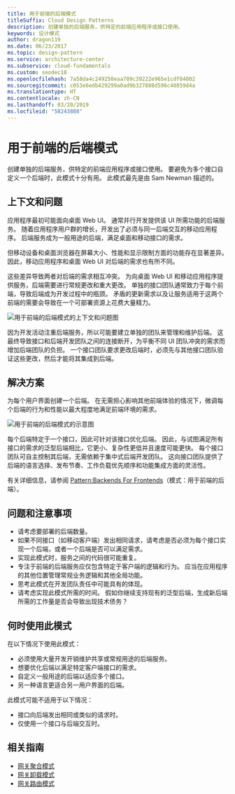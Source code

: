 ```yaml
---
title: 用于前端的后端模式
titleSuffix: Cloud Design Patterns
description: 创建单独的后端服务，供特定的前端应用程序或接口使用。
keywords: 设计模式
author: dragon119
ms.date: 06/23/2017
ms.topic: design-pattern
ms.service: architecture-center
ms.subservice: cloud-fundamentals
ms.custom: seodec18
ms.openlocfilehash: 7a58da4c249250eaa789c39222e965e1cdf84002
ms.sourcegitcommit: c053e6edb429299a0ad9b327888d596c48859d4a
ms.translationtype: HT
ms.contentlocale: zh-CN
ms.lasthandoff: 03/20/2019
ms.locfileid: "58243888"
---
```

# <a name="backends-for-frontends-pattern"></a>用于前端的后端模式

创建单独的后端服务，供特定的前端应用程序或接口使用。 要避免为多个接口自定义一个后端时，此模式十分有用。 此模式最先是由 Sam Newman 描述的。

## <a name="context-and-problem"></a>上下文和问题

应用程序最初可能面向桌面 Web UI。 通常并行开发提供该 UI 所需功能的后端服务。 随着应用程序用户群的增长，开发出了必须与同一后端交互的移动应用程序。 后端服务成为一般用途的后端，满足桌面和移动接口的需求。

但移动设备和桌面浏览器在屏幕大小、性能和显示限制方面的功能存在显著差异。 因此，移动应用程序和桌面 Web UI 对后端的需求也有所不同。

这些差异导致两者对后端的需求相互冲突。 为向桌面 Web UI 和移动应用程序提供服务，后端需要进行常规更改和重大更改。 单独的接口团队通常致力于每个前端，导致后端成为开发过程中的瓶颈。 矛盾的更新需求以及让服务适用于这两个前端的需要会导致在一个可部署资源上花费大量精力。

![用于前端的后端模式的上下文和问题图](./_images/backend-for-frontend.png)

因为开发活动注重后端服务，所以可能要建立单独的团队来管理和维护后端。 这最终导致接口和后端开发团队之间的连接断开，为平衡不同 UI 团队冲突的需求而增加后端团队的负担。 一个接口团队要求更改后端时，必须先与其他接口团队验证这些更改，然后才能将其集成到后端。

## <a name="solution"></a>解决方案

为每个用户界面创建一个后端。 在无需担心影响其他前端体验的情况下，微调每个后端的行为和性能以最大程度地满足前端环境的需求。

![用于前端的后端模式的示意图](./_images/backend-for-frontend-example.png)

每个后端特定于一个接口，因此可针对该接口优化后端。 因此，与试图满足所有接口的需求的泛型后端相比，它更小、复杂性更低并且速度可能更快。 每个接口团队可自主控制其后端，无需依赖于集中式后端开发团队。 这向接口团队提供了后端的语言选择、发布节奏、工作负载优先顺序和功能集成方面的灵活性。

有关详细信息，请参阅 [Pattern:Backends For Frontends](https://samnewman.io/patterns/architectural/bff/)（模式：用于前端的后端）。

## <a name="issues-and-considerations"></a>问题和注意事项

- 请考虑要部署的后端数量。
- 如果不同接口（如移动客户端）发出相同请求，请考虑是否必须为每个接口实现一个后端，或者一个后端是否可以满足需求。
- 实现此模式时，服务之间的代码很可能重复。
- 专注于前端的后端服务应仅包含特定于客户端的逻辑和行为。 应当在应用程序的其他位置管理常规业务逻辑和其他全局功能。
- 思考此模式在开发团队责任中可能具有的体现。
- 请考虑实现此模式所需的时间。 假如你继续支持现有的泛型后端，生成新后端所需的工作量是否会导致出现技术债务？

## <a name="when-to-use-this-pattern"></a>何时使用此模式

在以下情况下使用此模式：

- 必须使用大量开发开销维护共享或常规用途的后端服务。
- 想要优化后端以满足特定客户端接口的需求。
- 自定义一般用途的后端以适应多个接口。
- 另一种语言更适合另一用户界面的后端。

此模式可能不适用于以下情况：

- 接口向后端发出相同或类似的请求时。
- 仅使用一个接口与后端交互时。

## <a name="related-guidance"></a>相关指南

- [网关聚合模式](./gateway-aggregation.md)
- [网关卸载模式](./gateway-offloading.md)
- [网关路由模式](./gateway-routing.md)

